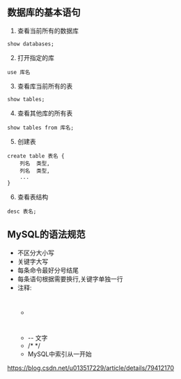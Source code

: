 ## 数据库的基本语句

1. 查看当前所有的数据库

```mysql
show databases;
```

2. 打开指定的库

```mysql
use 库名
```

3. 查看库当前所有的表

```mysql
show tables;
```

4. 查看其他库的所有表

```mysql
show tables from 库名;
```

5. 创建表

```mysql
create table 表名 {
	列名	类型,
	列名	类型,
	...
}
```

6. 查看表结构

```mysql
desc 表名;
```

## MySQL的语法规范

- 不区分大小写
- 关键字大写
- 每条命令最好分号结尾
- 每条语句根据需要换行,关键字单独一行
- 注释:
  - #
  - -- 文字
  - /* */
  - MySQL中索引从一开始

https://blog.csdn.net/u013517229/article/details/79412170